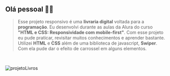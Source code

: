 ## Olá pessoal 👦🏻
 >Esse projeto responsivo é uma **livraria digital** voltada para a **programação**. Eu desenvolvi durante as aulas da Alura do curso **"HTML e CSS: Responsividade com mobile-first"**.
Com esse projeto eu pude praticar, revisitar muitos conhecimentos e aprender bastante. 
Utilizei **HTML** e **CSS** além de uma biblioteca de javascript, **Swiper**. Com ela pude dar o efeito de carrossel em alguns elementos.

<br>

![projetoLivros](https://github.com/carloscamposb/LivrariaProgramacao-Onilne/assets/108171029/5643b5df-cece-4af6-98b4-c7a73998b94a)
